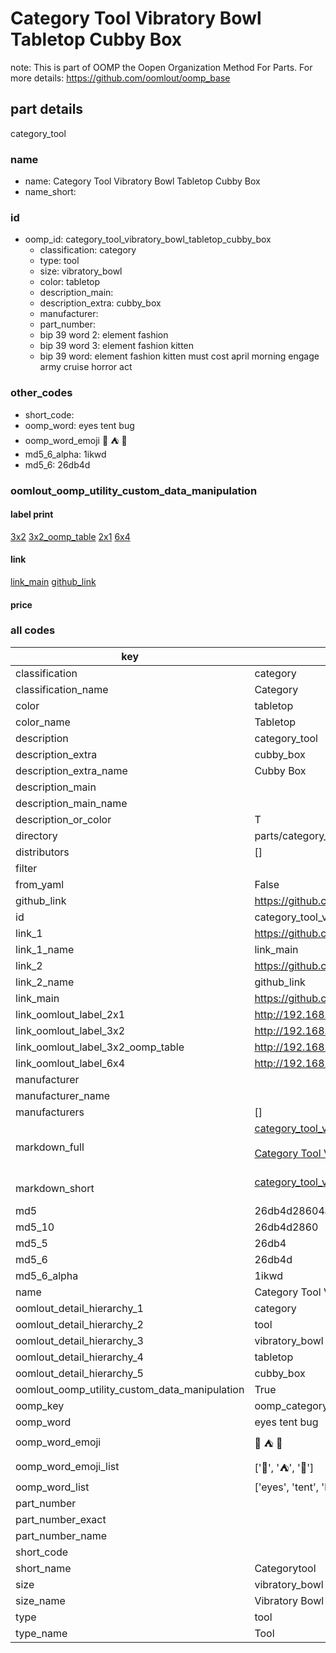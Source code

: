 # Category Tool Vibratory Bowl Tabletop Cubby Box  

note: This is part of OOMP the Oopen Organization Method For Parts. For more details: https://github.com/oomlout/oomp_base

##  part details



category_tool

### name
* name: Category Tool Vibratory Bowl Tabletop Cubby Box
* name_short: 
### id
* oomp_id: category_tool_vibratory_bowl_tabletop_cubby_box
  * classification: category
  * type: tool
  * size: vibratory_bowl
  * color: tabletop
  * description_main: 
  * description_extra: cubby_box
  * manufacturer: 
  * part_number: 
  * bip 39 word 2: element fashion
  * bip 39 word 3: element fashion kitten
  * bip 39 word: element fashion kitten must cost april morning engage army cruise horror act

### other_codes
* short_code: 
* oomp_word: eyes tent bug
* oomp_word_emoji :eyes: :tent: :bug:
* md5_6_alpha: 1ikwd
* md5_6: 26db4d






### oomlout_oomp_utility_custom_data_manipulation
#### label print
[3x2](http://192.168.1.245:1112/?label=oomp%201ikwd)
[3x2_oomp_table](http://192.168.1.107:1112/?label=oomp%201ikwd)
[2x1](http://192.168.1.242:1112/?label=oomp%201ikwd)
[6x4](http://192.168.1.55:1112/?label=oomp%201ikwd)    

#### link

[link_main](https://github.com/oomlout/oomlout_oomp_current_version_messy/tree/main/parts/category_tool_vibratory_bowl_tabletop_cubby_box) [github_link](https://github.com/oomlout/oomlout_oomp_part_src/tree/main/parts/category_tool_vibratory_bowl_tabletop_cubby_box)                             

#### price







### all codes 
| key | value |  
| --- | --- |  
| classification | category |  
| classification_name | Category |  
| color | tabletop |  
| color_name | Tabletop |  
| description | category_tool |  
| description_extra | cubby_box |  
| description_extra_name | Cubby Box |  
| description_main |  |  
| description_main_name |  |  
| description_or_color | T  |  
| directory | parts/category_tool_vibratory_bowl_tabletop_cubby_box |  
| distributors | [] |  
| filter |  |  
| from_yaml | False |  
| github_link | https://github.com/oomlout/oomlout_oomp_part_src/tree/main/parts/category_tool_vibratory_bowl_tabletop_cubby_box |  
| id | category_tool_vibratory_bowl_tabletop_cubby_box |  
| link_1 | https://github.com/oomlout/oomlout_oomp_current_version_messy/tree/main/parts/category_tool_vibratory_bowl_tabletop_cubby_box |  
| link_1_name | link_main |  
| link_2 | https://github.com/oomlout/oomlout_oomp_part_src/tree/main/parts/category_tool_vibratory_bowl_tabletop_cubby_box |  
| link_2_name | github_link |  
| link_main | https://github.com/oomlout/oomlout_oomp_current_version_messy/tree/main/parts/category_tool_vibratory_bowl_tabletop_cubby_box |  
| link_oomlout_label_2x1 | http://192.168.1.242:1112/?label=oomp%201ikwd |  
| link_oomlout_label_3x2 | http://192.168.1.245:1112/?label=oomp%201ikwd |  
| link_oomlout_label_3x2_oomp_table | http://192.168.1.107:1112/?label=oomp%201ikwd |  
| link_oomlout_label_6x4 | http://192.168.1.55:1112/?label=oomp%201ikwd |  
| manufacturer |  |  
| manufacturer_name |  |  
| manufacturers | [] |  
| markdown_full | [category_tool_vibratory_bowl_tabletop_cubby_box](https://github.com/oomlout/oomlout_oomp_current_version_messy/tree/main/parts/category_tool_vibratory_bowl_tabletop_cubby_box)<br>[](https://github.com/oomlout/oomlout_oomp_current_version_messy/tree/main/parts/category_tool_vibratory_bowl_tabletop_cubby_box)<br>[Category Tool Vibratory Bowl Tabletop Cubby Box](https://github.com/oomlout/oomlout_oomp_current_version_messy/tree/main/parts/category_tool_vibratory_bowl_tabletop_cubby_box)<br><br> |  
| markdown_short | [category_tool_vibratory_bowl_tabletop_cubby_box](https://github.com/oomlout/oomlout_oomp_current_version_messy/tree/main/parts/category_tool_vibratory_bowl_tabletop_cubby_box)<br><br> |  
| md5 | 26db4d28604a51fc2b985920f694d23d |  
| md5_10 | 26db4d2860 |  
| md5_5 | 26db4 |  
| md5_6 | 26db4d |  
| md5_6_alpha | 1ikwd |  
| name | Category Tool Vibratory Bowl Tabletop Cubby Box |  
| oomlout_detail_hierarchy_1 | category |  
| oomlout_detail_hierarchy_2 | tool |  
| oomlout_detail_hierarchy_3 | vibratory_bowl |  
| oomlout_detail_hierarchy_4 | tabletop |  
| oomlout_detail_hierarchy_5 | cubby_box |  
| oomlout_oomp_utility_custom_data_manipulation | True |  
| oomp_key | oomp_category_tool_vibratory_bowl_tabletop_cubby_box |  
| oomp_word | eyes tent bug |  
| oomp_word_emoji | :eyes: :tent: :bug: |  
| oomp_word_emoji_list | [':eyes:', ':tent:', ':bug:'] |  
| oomp_word_list | ['eyes', 'tent', 'bug'] |  
| part_number |  |  
| part_number_exact |  |  
| part_number_name |  |  
| short_code |  |  
| short_name | Categorytool |  
| size | vibratory_bowl |  
| size_name | Vibratory Bowl |  
| type | tool |  
| type_name | Tool |  
